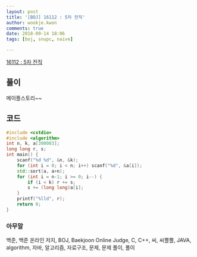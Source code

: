 ```yaml
---
layout: post
title: '[BOJ] 16112 : 5차 전직'
author: wookje.kwon
comments: true
date: 2018-09-14 18:06
tags: [boj, snupc, naive]

---
```


[16112 : 5차 전직](https://www.acmicpc.net/problem/16112)  

## 풀이

메이플스토리~~

## 코드

```cpp
#include <cstdio>
#include <algorithm>
int n, k, a[300003];
long long r, s;
int main() {
    scanf("%d %d", &n, &k);
    for (int i = 0; i < n; i++) scanf("%d", &a[i]);
    std::sort(a, a+n);
    for (int i = n-1; i >= 0; i--) {
        if (i < k) r += s;
        s += (long long)a[i];
    }
    printf("%lld", r);
    return 0;
}
```

### 아무말  
백준, 백준 온라인 저지, BOJ, Baekjoon Online Judge, C, C++, 씨, 씨쁠쁠, JAVA, algorithm, 자바, 알고리즘, 자료구조, 문제, 문제 풀이, 풀이
